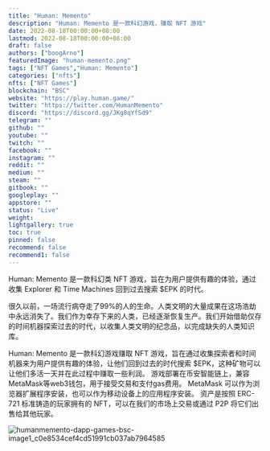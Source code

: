 ```yaml
---
title: "Human: Memento"
description: "Human: Memento 是一款科幻游戏，赚取 NFT 游戏"
date: 2022-08-18T00:00:00+08:00
lastmod: 2022-08-18T00:00:00+08:00
draft: false
authors: ["boogArno"]
featuredImage: "human-memento.png"
tags: ["NFT Games","Human: Memento"]
categories: ["nfts"]
nfts: ["NFT Games"]
blockchain: "BSC"
website: "https://play.human.game/"
twitter: "https://twitter.com/HumanMemento"
discord: "https://discord.gg/JKg8qYfSd9"
telegram: ""
github: ""
youtube: ""
twitch: ""
facebook: ""
instagram: ""
reddit: ""
medium: ""
steam: ""
gitbook: ""
googleplay: ""
appstore: ""
status: "Live"
weight: 
lightgallery: true
toc: true
pinned: false
recommend: false
recommend1: false
---
```

Human: Memento 是一款科幻类 NFT 游戏，旨在为用户提供有趣的体验，通过收集 Explorer 和 Time Machines 回到过去搜索 $EPK 的时代。

很久以前，一场流行病夺走了99%的人的生命。人类文明的大量成果在这场浩劫中永远消失了。我们作为幸存下来的人类，已经逐渐恢复生产。我们开始借助仅存的时间机器探索过去的时代，以收集人类文明的纪念品，以完成缺失的人类知识库。

Human: Memento 是一款科幻游戏赚取 NFT 游戏，旨在通过收集探索者和时间机器来为用户提供有趣的体验，让他们回到过去的时代搜索 $EPK，这种矿物可以让他们多活一天并在此过程中赚取一些利润。
游戏部署在币安智能链上，兼容MetaMask等web3钱包，用于接受交易和支付gas费用。 MetaMask 可以作为浏览器扩展程序安装，也可以作为移动设备上的应用程序安装。
资产是按照 ERC-721 标准铸造的玩家拥有的 NFT，可以在我们的市场上交易或通过 P2P 将它们出售给其他玩家。

![humanmemento-dapp-games-bsc-image1_c0e8534cef4cd51991cb037ab7964585](humanmemento-dapp-games-bsc-image1_c0e8534cef4cd51991cb037ab7964585.png)
